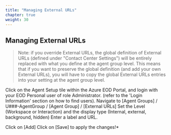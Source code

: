 ```yaml
---
title: "Managing External URLs"
chapter: true
weight: 30
---
```


## Managing External URLs

> Note: if you override External URLs, the global definition of External URLs (defined under "Contact Center Settings") will be entirely replaced with what you define at the agent group level. This means that if you want to preserve the global definition (and add your own External URLs), you will have to copy the global External URLs entries into your setting at the agent group level.



Click on the Agent Setup tile within the Azure EOD Portal, and login with your EOD Personal user of role Administrator. (refer to the 'Login Information' section on how to find users).
Navigate to [Agent Groups] / U###-AgentGroup / [Agent Group] / [External URLs]
Set the Level (Workspace or Interaction) and the display type (Internal, external, background, hidden)
Enter a label and URL.


Click on [Add]
Click on [Save] to apply the changes!*
